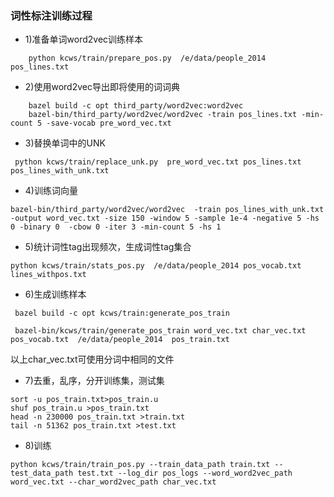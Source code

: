 ### 词性标注训练过程


- 1)准备单词word2vec训练样本


``` 
    python kcws/train/prepare_pos.py  /e/data/people_2014  pos_lines.txt
```



- 2)使用word2vec导出即将使用的词词典

``` 
    bazel build -c opt third_party/word2vec:word2vec
	bazel-bin/third_party/word2vec/word2vec -train pos_lines.txt -min-count 5 -save-vocab pre_word_vec.txt
```
- 3)替换单词中的UNK


``` 
 python kcws/train/replace_unk.py  pre_word_vec.txt pos_lines.txt pos_lines_with_unk.txt
```

- 4)训练词向量

``` 
bazel-bin/third_party/word2vec/word2vec  -train pos_lines_with_unk.txt -output word_vec.txt -size 150 -window 5 -sample 1e-4 -negative 5 -hs 0 -binary 0  -cbow 0 -iter 3 -min-count 5 -hs 1
```

- 5)统计词性tag出现频次，生成词性tag集合
  
``` 
python kcws/train/stats_pos.py  /e/data/people_2014 pos_vocab.txt  lines_withpos.txt
```

- 6)生成训练样本
  
``` 
 bazel build -c opt kcws/train:generate_pos_train
```


``` 
 bazel-bin/kcws/train/generate_pos_train word_vec.txt char_vec.txt  pos_vocab.txt  /e/data/people_2014  pos_train.txt
```

以上char_vec.txt可使用分词中相同的文件


 
- 7)去重，乱序，分开训练集，测试集

   

``` 
sort -u pos_train.txt>pos_train.u
shuf pos_train.u >pos_train.txt
head -n 230000 pos_train.txt >train.txt
tail -n 51362 pos_train.txt >test.txt
``` 

- 8)训练

``` 
python kcws/train/train_pos.py --train_data_path train.txt --test_data_path test.txt --log_dir pos_logs --word_word2vec_path word_vec.txt --char_word2vec_path char_vec.txt 
```
